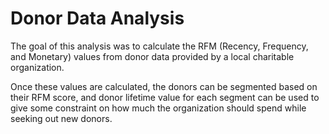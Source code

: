 # Donor Data Analysis

The goal of this analysis was to calculate the RFM (Recency, Frequency, and Monetary) values from donor data provided by a local charitable organization. 

Once these values are calculated, the donors can be segmented based on their RFM score, and donor lifetime value for each segment can be used to give some constraint on how much the organization should spend while seeking out new donors.


